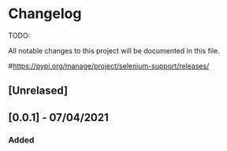 # Changelog

TODO:

All notable changes to this project will be documented in this file.

\#https://pypi.org/manage/project/selenium-support/releases/

## [Unrelased]


## [0.0.1] - 07/04/2021

### Added

<!--
### Added 
### Changed
### Removed
-->
